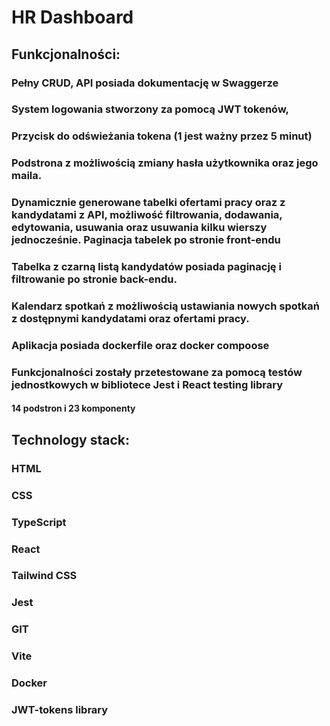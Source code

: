 # HR Dashboard

## Funkcjonalności:
### Pełny CRUD, API posiada dokumentację w Swaggerze
### System logowania stworzony za pomocą JWT tokenów,
### Przycisk do odświeżania tokena (1 jest ważny przez 5 minut)
### Podstrona z możliwością zmiany hasła użytkownika oraz jego maila.
### Dynamicznie generowane tabelki ofertami pracy oraz z kandydatami z API, możliwość filtrowania, dodawania, edytowania, usuwania oraz usuwania kilku wierszy jednocześnie. Paginacja tabelek po stronie front-endu
### Tabelka z czarną listą kandydatów posiada paginację i filtrowanie po stronie back-endu.
### Kalendarz spotkań z możliwością ustawiania nowych spotkań z dostępnymi kandydatami oraz ofertami pracy.
### Aplikacja posiada dockerfile oraz docker compoose
### Funkcjonalności zostały przetestowane za pomocą testów jednostkowych w bibliotece Jest i React testing library


#### 14 podstron i 23 komponenty

## Technology stack:
### HTML
### CSS
### TypeScript
### React
### Tailwind CSS
### Jest
### GIT
### Vite
### Docker
### JWT-tokens library
